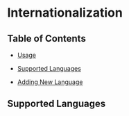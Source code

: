 # Internationalization

## Table of Contents

- [Usage](#usage)

- [Supported Languages](#supported-languages)

- [Adding New Language](#adding-new-language)

## Supported Languages
